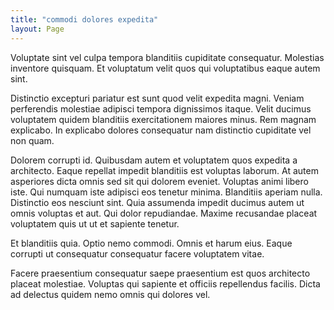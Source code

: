 ```yaml
---
title: "commodi dolores expedita"
layout: Page
---
```

Voluptate sint vel culpa tempora blanditiis cupiditate consequatur. Molestias inventore quisquam. Et voluptatum velit quos qui voluptatibus eaque autem sint.
 Distinctio excepturi pariatur est sunt quod velit expedita magni. Veniam perferendis molestiae adipisci tempora dignissimos itaque. Velit ducimus voluptatem quidem blanditiis exercitationem maiores minus. Rem magnam explicabo. In explicabo dolores consequatur nam distinctio cupiditate vel non quam.
 Dolorem corrupti id. Quibusdam autem et voluptatem quos expedita a architecto. Eaque repellat impedit blanditiis est voluptas laborum. At autem asperiores dicta omnis sed sit qui dolorem eveniet. Voluptas animi libero iste.
Qui numquam iste adipisci eos tenetur minima. Blanditiis aperiam nulla. Distinctio eos nesciunt sint. Quia assumenda impedit ducimus autem ut omnis voluptas et aut. Qui dolor repudiandae. Maxime recusandae placeat voluptatem quis ut ut et sapiente tenetur.
 Et blanditiis quia. Optio nemo commodi. Omnis et harum eius. Eaque corrupti ut consequatur consequatur facere voluptatem vitae.
 Facere praesentium consequatur saepe praesentium est quos architecto placeat molestiae. Voluptas qui sapiente et officiis repellendus facilis. Dicta ad delectus quidem nemo omnis qui dolores vel.
